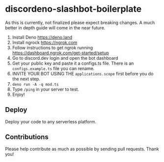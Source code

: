 # discordeno-slashbot-boilerplate

As this is currently, not finalized please expect breaking changes. A much better in depth guide will come in the near future.

1. Install Deno https://deno.land
2. Install ngrock https://ngrok.com
3. Follow instructions to get ngrok running https://dashboard.ngrok.com/get-started/setup
4. Go to discord.dev login and open the bot dashboard
5. Get your public key and paste it a configs.ts file. There is an `configs.example.ts` file you can rename.
6. INVITE YOUR BOT USING THE `applications.scope` first before you do the next step.
7. `deno run -A -q mod.ts`
8. Type `/ping` in your server to test.
9. Enjoy!

## Deploy

Deploy your code to any serverless platform.

## Contributions

Please help contribute as much as possible by sending pull requests. Thank you!
